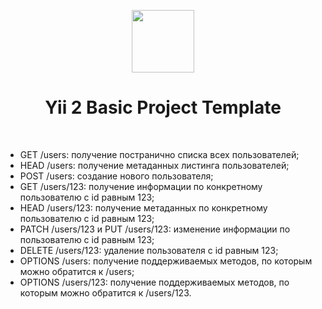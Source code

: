 <p align="center">
    <a href="https://github.com/yiisoft" target="_blank">
        <img src="https://avatars0.githubusercontent.com/u/993323" height="100px">
    </a>
    <h1 align="center">Yii 2 Basic Project Template</h1>
    <br>
</p>

<ul>
<li>GET /users: получение постранично списка всех пользователей;</li>
<li>HEAD /users: получение метаданных листинга пользователей;</li>
<li>POST /users: создание нового пользователя;</li>
<li>GET /users/123: получение информации по конкретному пользователю с id равным 123;</li>
<li>HEAD /users/123: получение метаданных по конкретному пользователю с id равным 123;</li>
<li>PATCH /users/123 и PUT /users/123: изменение информации по пользователю с id равным 123;</li>
<li>DELETE /users/123: удаление пользователя с id равным 123;</li>
<li>OPTIONS /users: получение поддерживаемых методов, по которым можно обратится к /users;</li>
<li>OPTIONS /users/123: получение поддерживаемых методов, по которым можно обратится к /users/123.</li>
</ul>